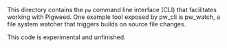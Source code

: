This directory contains the `pw`  command line interface (CLI) that facilitates
working with Pigweed. One example tool exposed by pw_cli is pw_watch, a file
system watcher that triggers builds on source file changes.

This code is experimental and unfinished.
